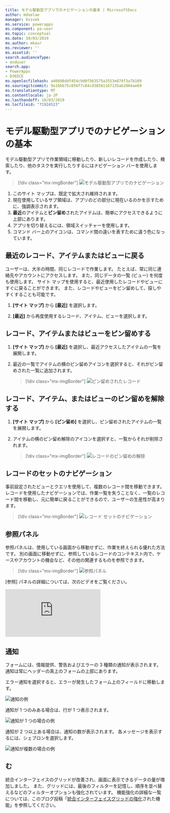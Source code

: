 ```yaml
---
title: モデル駆動型アプリでのナビゲーションの基本 | MicrosoftDocs
author: mduelae
manager: kvivek
ms.service: powerapps
ms.component: pa-user
ms.topic: conceptual
ms.date: 10/03/2019
ms.author: mkaur
ms.reviewer: ''
ms.assetid: ''
search.audienceType:
- enduser
search.app:
- PowerApps
- D365CE
ms.openlocfilehash: a46698ddf454c9d0f563575a3553e874f3a7b109
ms.sourcegitcommit: 9a16bb75c856f7c84cd385811b7135ab2804ae69
ms.translationtype: MT
ms.contentlocale: ja-JP
ms.lasthandoff: 10/03/2019
ms.locfileid: "71924523"
---
```

#  <a name="basic-navigation-in-a-model-driven-app"></a>モデル駆動型アプリでのナビゲーションの基本 

モデル駆動型アプリで作業領域に移動したり、新しいレコードを作成したり、検索したり、他のタスクを実行したりするにはナビゲーション バーを使用します。

> [!div class="mx-imgBorder"]
> ![モデル駆動型アプリでのナビゲーション](media/nav.png "モデル駆動型アプリでのナビゲーション")

1. このサイト マップは、既定で拡大され維持されます。
2. 現在使用しているサブ領域は、アプリのどの部分に現在いるのかを示すために、強調表示されます。
3. **最近**のアイテムと**ピン留め**されたアイテムは、簡単にアクセスできるように上部にあります。 
4. アプリを切り替えるには、領域スイッチャーを使用します。
5. コマンド バー上のアイコンは、コマンド間の違いを表すために違う色になっています。
  
## <a name="get-back-to-recent-records-items-or-view"></a>最近のレコード、アイテムまたはビューに戻る
ユーザーは、大半の時間、同じレコードで作業します。 たとえば、常に同じ連絡先やアカウントにアクセスします。 また、同じデータの一覧 (ビュー) を何度も使用します。 サイト マップを使用すると、最近使用したレコードやビューにすぐに戻ることができます。 また、レコードやビューをピン留めして、探しやすくすることも可能です。 
  
1. **[サイト マップ]** から **[最近]** を選択します。
  
2. **[最近]** から再度使用するレコード、アイテム、ビューを選択します。 

## <a name="pin-records-items-or-view"></a>レコード、アイテムまたはビューをピン留めする

1. **[サイト マップ]** から **[最近]** を選択し、最近アクセスしたアイテムの一覧を展開します。
2. 最近の一覧でアイテムの横のピン留めアイコンを選択すると、それがピン留めされた一覧に追加されます。

   > [!div class="mx-imgBorder"]
   > ![ピン留めされたレコード](media/pinnedrecords.png "ピン留めされたレコード")

## <a name="unpin-records-items-or-view"></a>レコード、アイテム、またはビューのピン留めを解除する

1. **[サイト マップ]** から **[ピン留め]** を選択し、ピン留めされたアイテムの一覧を展開します。
2. アイテムの横のピン留め解除のアイコンを選択すと、一覧からそれが削除されます。  

   > [!div class="mx-imgBorder"]
   > ![レコードのピン留めの解除](media/unpinnedrecords.png "レコードのピン留めの解除")

## <a name="record-set-navigation"></a>レコードのセットのナビゲーション 
事前設定されたビューとクエリを使用して、複数のレコード間を移動できます。 レコードを使用したナビゲーションでは、作業一覧を失うことなく、一覧のレコード間を移動し、元に簡単に戻ることができるので、ユーザーの生産性が高まります。

> [!div class="mx-imgBorder"]
> ![レコード セットのナビゲーション](media/recordset.png "レコード セットのナビゲーション")

## <a name="reference-panel"></a>参照パネル
参照パネルは、使用している画面から移動せずに、作業を終えられる優れた方法です。 別の画面に移動せずに、参照しているレコードのコンテキスト内で、ケースやアカウントの機会など、その他の関連するものを参照できます。

> [!div class="mx-imgBorder"]
> ![参照パネル](media/reference-panel.png "参照パネル")

 [参照] パネルの詳細については、次のビデオをご覧ください。

<div class="embeddedvideo"><iframe src="https://www.microsoft.com/en-us/videoplayer/embed/d8224c3f-6e20-4b8e-9d0d-b0f5602c7708" frameborder="0" allowfullscreen=""></iframe></div>

## <a name="notifications"></a>通知 

フォームには、情報提供、警告およびエラーの 3 種類の通知が表示されます。 通知は常にヘッダーの真上のフォームの上部にあります。

エラー通知を選択すると、エラーが発生したフォーム上のフィールドに移動します。

![通知の例](media/notifications.png "通知の例")

通知が 1 つのみある場合は、行が 1 つ表示されます。

![通知が 1 つの場合の例](media/single_notification.png "通知が 1 つの場合の例")

通知が 2 つ以上ある場合は、通知の数が表示されます。 各メッセージを表示するには、シェブロンを選択します。

![通知が複数の場合の例](media/multiple_notification.png "通知が複数の場合の例")

## <a name="grids"></a>む

統合インターフェイスのグリッドが改善され、画面に表示できるデータの量が増加しました。 また、グリッドには、最後のフィルターを記憶し、順序を並べ替えるなどのフィルターオプションも強化されています。 機能強化の詳細な一覧については、このブログ投稿「[統合インターフェイスグリッドの強化](https://powerapps.microsoft.com/en-us/blog/enhanced-functionality-in-unified-interface-grids)された機能」を参照してください。



